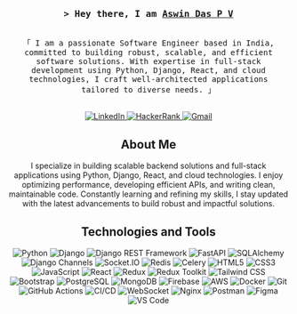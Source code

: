 <!-- Intro -->
<h3 align="center">
  <samp>&gt; Hey there, I am
    <b><a target="_blank" href="https://www.linkedin.com/in/pvaswindas/">Aswin Das P V</a></b>
  </samp>
</h3>
<p align="center">
  <samp>
    <br>
    「 I am a passionate Software Engineer based in India, committed to building robust, scalable, and efficient software solutions. With expertise in full-stack development using Python, Django, React, and cloud technologies, I craft well-architected applications tailored to diverse needs. 」
    <br><br>
  </samp>
</p>

<!-- Social Media Links -->
<p align="center">
  <a href="https://www.linkedin.com/in/pvaswindas/" target="_blank">
    <img src="https://img.shields.io/badge/LinkedIn-0077B5?style=for-the-badge&logo=linkedin&logoColor=white" alt="LinkedIn" />
  </a>
  <a href="https://www.hackerrank.com/profile/pvaswindas_dev" target="_blank">
    <img src="https://img.shields.io/badge/HackerRank-2EC866?style=for-the-badge&logo=hackerrank&logoColor=white" alt="HackerRank" />
  </a>
  <a href="mailto:pvaswindas.dev@gmail.com">
    <img src="https://img.shields.io/badge/Gmail-D14836?style=for-the-badge&logo=gmail&logoColor=white" alt="Gmail" />
  </a>
</p>

<!-- About Section -->
<h2 align="center">About Me</h2>
<p align="center">
  I specialize in building scalable backend solutions and full-stack applications using Python, Django, React, and cloud technologies. I enjoy optimizing performance, developing efficient APIs, and writing clean, maintainable code. Constantly learning and refining my skills, I stay updated with the latest advancements to build robust and impactful solutions.
</p>

<!-- Technologies and Tools -->
<h2 align="center">Technologies and Tools</h2>

<p align="center">
  <img src="https://img.shields.io/badge/Python-3670A0?style=for-the-badge&logo=python&logoColor=ffdd54" alt="Python" />
  <img src="https://img.shields.io/badge/Django-%23092E20.svg?style=for-the-badge&logo=django&logoColor=white" alt="Django" />
  <img src="https://img.shields.io/badge/Django%20REST-ff1709?style=for-the-badge&logo=django&logoColor=white" alt="Django REST Framework" />
  <img src="https://img.shields.io/badge/FastAPI-009688?style=for-the-badge&logo=fastapi&logoColor=white" alt="FastAPI" />
  <img src="https://img.shields.io/badge/SQLAlchemy-1F425F?style=for-the-badge&logo=python&logoColor=white" alt="SQLAlchemy" />
  <img src="https://img.shields.io/badge/Django%20Channels-092E20?style=for-the-badge&logo=django&logoColor=white" alt="Django Channels" />
  <img src="https://img.shields.io/badge/Socket.io-010101?&style=for-the-badge&logo=Socket.io&logoColor=white" alt="Socket.IO" />
  <img src="https://img.shields.io/badge/Redis-%23DD0031.svg?&style=for-the-badge&logo=redis&logoColor=white" alt="Redis" />
  <img src="https://img.shields.io/badge/Celery-%2337814A.svg?&style=for-the-badge&logo=celery&logoColor=white" alt="Celery" />
  <img src="https://img.shields.io/badge/HTML5-E34F26?style=for-the-badge&logo=html5&logoColor=white" alt="HTML5" />
  <img src="https://img.shields.io/badge/CSS3-1572B6?style=for-the-badge&logo=css3&logoColor=white" alt="CSS3" />
  <img src="https://img.shields.io/badge/JavaScript-F0DB4F?style=for-the-badge&labelColor=black&logo=javascript&logoColor=F0DB4F" alt="JavaScript" />
  <img src="https://img.shields.io/badge/React-61DBFB?style=for-the-badge&labelColor=black&logo=react&logoColor=61DBFB" alt="React" />
  <img src="https://img.shields.io/badge/Redux-593D88?style=for-the-badge&logo=redux&logoColor=white" alt="Redux" />
  <img src="https://img.shields.io/badge/Redux%20Toolkit-593D88?style=for-the-badge&logo=redux&logoColor=white" alt="Redux Toolkit" />
  <img src="https://img.shields.io/badge/Tailwind_CSS-092749?style=for-the-badge&logo=tailwindcss&logoColor=06B6D4&labelColor=000000" alt="Tailwind CSS" />
  <img src="https://img.shields.io/badge/Bootstrap-563D7C?style=for-the-badge&logo=bootstrap&logoColor=white" alt="Bootstrap" />
  <img src="https://img.shields.io/badge/PostgreSQL-%23316192.svg?style=for-the-badge&logo=postgresql&logoColor=white" alt="PostgreSQL" />
  <img src="https://img.shields.io/badge/MongoDB-%234ea94b.svg?style=for-the-badge&logo=mongodb&logoColor=white" alt="MongoDB" />
  <img src="https://img.shields.io/badge/Firebase-FFCA28?style=for-the-badge&logo=firebase&logoColor=black" alt="Firebase" />
  <img src="https://img.shields.io/badge/AWS-%23FF9900.svg?style=for-the-badge&logo=amazon-aws&logoColor=white" alt="AWS" />
  <img src="https://img.shields.io/badge/Docker-%230db7ed.svg?style=for-the-badge&logo=docker&logoColor=white" alt="Docker" />
  <img src="https://img.shields.io/badge/Git-F05032?style=for-the-badge&logo=git&logoColor=white" alt="Git" />
  <img src="https://img.shields.io/badge/GitHub_Actions-2088FF?style=for-the-badge&logo=github-actions&logoColor=white" alt="GitHub Actions" />
  <img src="https://img.shields.io/badge/CI%2FCD-485A62?style=for-the-badge&logo=CircleCI&logoColor=white" alt="CI/CD" />
  <img src="https://img.shields.io/badge/WebSocket-4E4E4E?style=for-the-badge&logo=websocket&logoColor=white" alt="WebSocket" />
  <img src="https://img.shields.io/badge/nginx-%23009639.svg?style=for-the-badge&logo=nginx&logoColor=white" alt="Nginx" />
  <img src="https://img.shields.io/badge/Postman-FF6C37?style=for-the-badge&logo=postman&logoColor=white" alt="Postman" />
  <img src="https://img.shields.io/badge/Figma-F24E1E?style=for-the-badge&logo=figma&logoColor=white" alt="Figma" />
  <img src="https://img.shields.io/badge/Visual_Studio_Code-007ACC?style=for-the-badge&logo=visual-studio-code&logoColor=white" alt="VS Code" />
</p>
